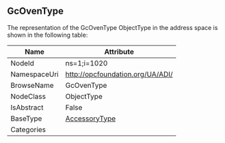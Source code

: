 <!-- objecttype -->
## GcOvenType
  
<!-- end of text -->
The representation of the GcOvenType ObjectType in the address space is shown in the following table:  

|Name|Attribute|
|---|---|
|NodeId|ns=1;i=1020|
|NamespaceUri|http://opcfoundation.org/UA/ADI/|
|BrowseName|GcOvenType|
|NodeClass|ObjectType|
|IsAbstract|False|
|BaseType|[AccessoryType](../../ObjectTypes/AccessoryType/readme.md)|
|Categories||

